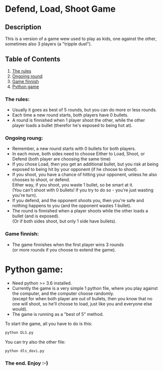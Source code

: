 # Defend, Load, Shoot Game

## Description
This is a version of a game wew used to play as kids, one against the other, sometimes also 3 players (a "tripple duel").

## Table of Contents
1. [The rules](#the-rules)
2. [Ongoing round](#ongoing-round)
3. [Game finnish](#game-finnish)
4. [Python game](#python-game)

### The rules:
* Usually it goes as best of 5 rounds, but you can do more or less rounds.
* Each time a new round starts, both players have 0 bullets.
* A round is finnished when 1 player shoot the other, while the other player loads a bullet (therefor he's exposed to being hot at).

### Ongoing roung:
* Remember, a new round starts with 0 bullets for both players.
* In each move, both sides need to choose Either to Load, Shoot, or Defend (both player are choosing the same time)
* If you chose Load, then you get an additional bullet, but you risk at being exposed to being hit by your opponent (if he choose to shoot).
* If you shoot, you have a chance of hitting your opponent, unless he also chooses to shoot, or defend.  
Either way, if you shoot, you waste 1 bullet, so be smart at it.  
(You can't shoot with 0 bullets! If you try to do so - you're just wasting you're turn).
* If you defend, and the opponent shoots you, then you're safe and nothing happens to you (and the opponent wastes 1 bullet).
* The round is finnished when a player shoots while the other loads a bullet (and is exposed).  
(Or if both sides shoot, but only 1 side have bullets).

### Game finnish:
* The game finnishes when the first player wins 3 rounds  
(or more rounds if you choose to extend the game).

# Python game:
* Need python >= 3.6 installed.
* Currently the game is a very simple 1 python file, where you play against the computer, and the computer choose randomly.  
(except for when both player are out of bullets, then you know that no one will shoot, so he'll choose to load, just like you and everyone else would).
* The game is running as a "best of 5" method.

To start the game, all you have to do is this:
```bash
python DLS.py
```
You can try also the other file:
```bash
python dls_dovi.py
```

### The end. Enjoy :-)
